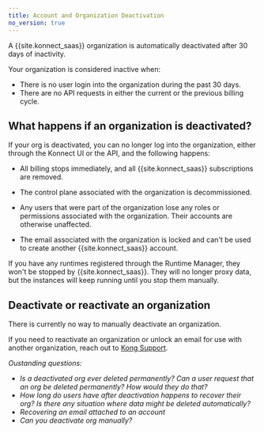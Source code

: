 ```yaml
---
title: Account and Organization Deactivation
no_version: true
---
```


A {{site.konnect_saas}} organization is automatically deactivated after 30
days of inactivity.

Your organization is considered inactive when:
* There is no user login into the organization during the past 30 days.
* There are no API requests in either the current or the previous billing cycle.

## What happens if an organization is deactivated?

If your org is deactivated, you can no longer log into the organization, either
through the Konnect UI or the API, and the following happens:

* All billing stops immediately, and all {{site.konnect_saas}} subscriptions
are removed.

* The control plane associated with the organization is decommissioned.

* Any users that were part of the organization lose any roles or permissions
associated with the organization. Their accounts are otherwise unaffected.

* The email associated with the organization is locked and can't be used to
create another {{site.konnect_saas}} account.

If you have any runtimes registered through the Runtime Manager, they won't be
stopped by {{site.konnect_saas}}. They will no longer proxy data, but the
instances will keep running until you stop them manually.

## Deactivate or reactivate an organization

There is currently no way to manually deactivate an organization.

If you need to reactivate an organization or unlock an email for use with
another organization, reach out to [Kong Support](https://support.konghq.com/).


_Oustanding questions:_
- _Is a deactivated org ever deleted permanently? Can a user request that an
org be deleted permanently? How would they do that?_
- _How long do users have after deactivation happens to recover their org? Is there
any situation where data might be deleted automatically?_
- _Recovering an email attached to an account_
- _Can you deactivate org manually?_
